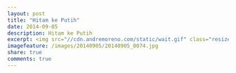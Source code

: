 ```yaml
---
layout: post
title: "Hitam ke Putih"
date: 2014-09-05
description: Hitam ke Putih
excerpt: <img src="//cdn.andremoreno.com/static/wait.gif" class="resize js_show loading_image" data-href="/images/20140905/20140905_0074.jpg" alt="" />
imagefeature: /images/20140905/20140905_0074.jpg
share: true
comments: true
---
```


<a href="//cdn.andremoreno.com/images/20140905/20140905_0042.jpg" class="swipebox" title=""><img src="//cdn.andremoreno.com/static/wait.gif" class="resize js_show loading_image" data-href="/images/20140905/20140905_0042.jpg" alt="" /></a>
<a href="//cdn.andremoreno.com/images/20140905/20140905_0045.jpg" class="swipebox" title=""><img src="//cdn.andremoreno.com/static/wait.gif" class="resize js_show loading_image" data-href="/images/20140905/20140905_0045.jpg" alt="" /></a>
<a href="//cdn.andremoreno.com/images/20140905/20140905_0056.jpg" class="swipebox" title=""><img src="//cdn.andremoreno.com/static/wait.gif" class="resize js_show loading_image" data-href="/images/20140905/20140905_0056.jpg" alt="" /></a>
<a href="//cdn.andremoreno.com/images/20140905/20140905_0070.jpg" class="swipebox" title=""><img src="//cdn.andremoreno.com/static/wait.gif" class="resize js_show loading_image" data-href="/images/20140905/20140905_0070.jpg" alt="" /></a>
<a href="//cdn.andremoreno.com/images/20140905/20140905_0074.jpg" class="swipebox" title=""><img src="//cdn.andremoreno.com/static/wait.gif" class="resize js_show loading_image" data-href="/images/20140905/20140905_0074.jpg" alt="" /></a>
<a href="//cdn.andremoreno.com/images/20140905/20140905_0081.jpg" class="swipebox" title=""><img src="//cdn.andremoreno.com/static/wait.gif" class="resize js_show loading_image" data-href="/images/20140905/20140905_0081.jpg" alt="" /></a>
<a href="//cdn.andremoreno.com/images/20140905/20140905_0082.jpg" class="swipebox" title=""><img src="//cdn.andremoreno.com/static/wait.gif" class="resize js_show loading_image" data-href="/images/20140905/20140905_0082.jpg" alt="" /></a>
<a href="//cdn.andremoreno.com/images/20140905/20140905_0084.jpg" class="swipebox" title=""><img src="//cdn.andremoreno.com/static/wait.gif" class="resize js_show loading_image" data-href="/images/20140905/20140905_0084.jpg" alt="" /></a>
<a href="//cdn.andremoreno.com/images/20140905/20140905_0108.jpg" class="swipebox" title=""><img src="//cdn.andremoreno.com/static/wait.gif" class="resize js_show loading_image" data-href="/images/20140905/20140905_0108.jpg" alt="" /></a>
<a href="//cdn.andremoreno.com/images/20140905/20140905_0110.jpg" class="swipebox" title=""><img src="//cdn.andremoreno.com/static/wait.gif" class="resize js_show loading_image" data-href="/images/20140905/20140905_0110.jpg" alt="" /></a>
<a href="//cdn.andremoreno.com/images/20140905/20140905_0121.jpg" class="swipebox" title=""><img src="//cdn.andremoreno.com/static/wait.gif" class="resize js_show loading_image" data-href="/images/20140905/20140905_0121.jpg" alt="" /></a>
<a href="//cdn.andremoreno.com/images/20140905/20140905_0132.jpg" class="swipebox" title=""><img src="//cdn.andremoreno.com/static/wait.gif" class="resize js_show loading_image" data-href="/images/20140905/20140905_0132.jpg" alt="" /></a>
<a href="//cdn.andremoreno.com/images/20140905/20140905_0136.jpg" class="swipebox" title=""><img src="//cdn.andremoreno.com/static/wait.gif" class="resize js_show loading_image" data-href="/images/20140905/20140905_0136.jpg" alt="" /></a>
<a href="//cdn.andremoreno.com/images/20140905/20140905_0142.jpg" class="swipebox" title=""><img src="//cdn.andremoreno.com/static/wait.gif" class="resize js_show loading_image" data-href="/images/20140905/20140905_0142.jpg" alt="" /></a>
<a href="//cdn.andremoreno.com/images/20140905/20140905_0145.jpg" class="swipebox" title=""><img src="//cdn.andremoreno.com/static/wait.gif" class="resize js_show loading_image" data-href="/images/20140905/20140905_0145.jpg" alt="" /></a>
<a href="//cdn.andremoreno.com/images/20140905/20140905_0147.jpg" class="swipebox" title=""><img src="//cdn.andremoreno.com/static/wait.gif" class="resize js_show loading_image" data-href="/images/20140905/20140905_0147.jpg" alt="" /></a>
<a href="//cdn.andremoreno.com/images/20140905/20140905_0161.jpg" class="swipebox" title=""><img src="//cdn.andremoreno.com/static/wait.gif" class="resize js_show loading_image" data-href="/images/20140905/20140905_0161.jpg" alt="" /></a>
<a href="//cdn.andremoreno.com/images/20140905/20140905_0163.jpg" class="swipebox" title=""><img src="//cdn.andremoreno.com/static/wait.gif" class="resize js_show loading_image" data-href="/images/20140905/20140905_0163.jpg" alt="" /></a>
<a href="//cdn.andremoreno.com/images/20140905/20140905_0169.jpg" class="swipebox" title=""><img src="//cdn.andremoreno.com/static/wait.gif" class="resize js_show loading_image" data-href="/images/20140905/20140905_0169.jpg" alt="" /></a>
<a href="//cdn.andremoreno.com/images/20140905/20140905_0183.jpg" class="swipebox" title=""><img src="//cdn.andremoreno.com/static/wait.gif" class="resize js_show loading_image" data-href="/images/20140905/20140905_0183.jpg" alt="" /></a>
<a href="//cdn.andremoreno.com/images/20140905/20140905_0206.jpg" class="swipebox" title=""><img src="//cdn.andremoreno.com/static/wait.gif" class="resize js_show loading_image" data-href="/images/20140905/20140905_0206.jpg" alt="" /></a>
<a href="//cdn.andremoreno.com/images/20140905/20140905_0213.jpg" class="swipebox" title=""><img src="//cdn.andremoreno.com/static/wait.gif" class="resize js_show loading_image" data-href="/images/20140905/20140905_0213.jpg" alt="" /></a>
<a href="//cdn.andremoreno.com/images/20140905/20140905_0220.jpg" class="swipebox" title=""><img src="//cdn.andremoreno.com/static/wait.gif" class="resize js_show loading_image" data-href="/images/20140905/20140905_0220.jpg" alt="" /></a>
<a href="//cdn.andremoreno.com/images/20140905/20140905_0228.jpg" class="swipebox" title=""><img src="//cdn.andremoreno.com/static/wait.gif" class="resize js_show loading_image" data-href="/images/20140905/20140905_0228.jpg" alt="" /></a>
<a href="//cdn.andremoreno.com/images/20140905/20140905_0234.jpg" class="swipebox" title=""><img src="//cdn.andremoreno.com/static/wait.gif" class="resize js_show loading_image" data-href="/images/20140905/20140905_0234.jpg" alt="" /></a>


